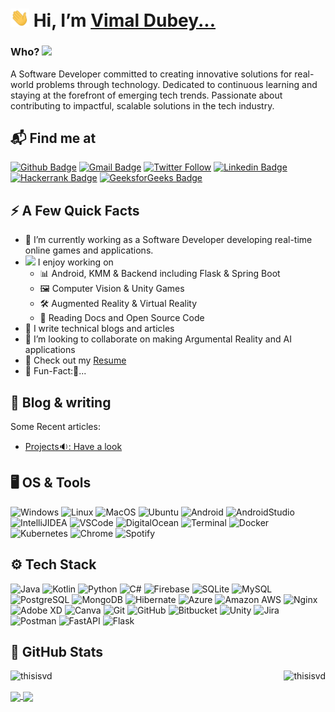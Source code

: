 <h1><img width="30px" margin="0px" src="https://raw.githubusercontent.com/ABSphreak/ABSphreak/master/gifs/Hi.gif"> Hi, I’m <a href="https://github.com/thisisvd">Vimal Dubey...</a> </h1>

### Who?  <img src="https://media.giphy.com/media/VgCDAzcKvsR6OM0uWg/giphy.gif" width="50"> 
A Software Developer committed to creating innovative solutions for real-world problems through technology. Dedicated to continuous learning and staying at the forefront of emerging tech trends. Passionate about contributing to impactful, scalable solutions in the tech industry.

## 📬 Find me at
[![Github Badge](http://img.shields.io/badge/-Github-black?style=flat-square&logo=github&link=https://github.com/thisisvd)](https://github.com/thisisvd)
[![Gmail Badge](https://img.shields.io/badge/-Gmail-d14836?style=flat-square&logo=Gmail&logoColor=white&link=mailto:vimaldubey21122000@gmail.com)](mailto:vimaldubey21122000@gmail.com)
[![Twitter Follow](https://img.shields.io/twitter/follow/thisisvd?style=social)](https://twitter.com/intent/follow?screen_name=thisisvd)
[![Linkedin Badge](https://img.shields.io/badge/-LinkedIn-blue?style=flat-square&logo=Linkedin&logoColor=white&link=https://linkedin.com/in/vimal-dubey-a788291b0)](https://linkedin.com/in/vimal-dubey-a788291b0)
[![Hackerrank Badge](https://img.shields.io/badge/-Hackerrank-2EC866?style=flat-square&logo=HackerRank&logoColor=white&link=https://www.hackerrank.com/profile/thisisvd21)](https://www.hackerrank.com/profile/thisisvd21)
[![GeeksforGeeks Badge](https://img.shields.io/badge/-GeeksforGeeks-0F9D58?style=flat-square&logo=GeeksforGeeks&logoColor=white&link=https://www.geeksforgeeks.org/user/thisisvd21/)](https://www.geeksforgeeks.org/user/thisisvd21/)

## ⚡️ A Few Quick Facts

- 🔭 I’m currently working as a Software Developer developing real-time online games and applications.
- <img src="https://media.giphy.com/media/WUlplcMpOCEmTGBtBW/giphy.gif" width="30">  I enjoy working on
  - 📊 Android, KMM & Backend including Flask & Spring Boot
  - 🖼 Computer Vision & Unity Games
  - 🛠 Augmented Reality & Virtual Reality
  - 🤖 Reading Docs and Open Source Code
- 📝 I write technical blogs and articles
- 👯 I’m looking to collaborate on making Argumental Reality and AI applications
- 📙 Check out my [Resume](https://drive.google.com/file/d/1BXzxjr98EMizZw6fV0IRyMUsUo8jRpcF/view?usp=drive_link)
- 🎉 Fun-Fact:🤔...

## 📕 Blog & writing

Some Recent articles:
- [Projects🔉: Have a look](https://drive.google.com/drive/folders/1x1rhYqQm9hwNn_SpAY9d8JvAdqycjgxF?usp=share_link)

## 🖥️ OS & Tools
![Windows](https://img.shields.io/badge/OS-Windows-informational?style=flat&logo=Window&logoColor=white&color=269077)
![Linux](https://img.shields.io/badge/OS-Linux-informational?style=flat&logo=linux&logoColor=white&color=269077)
![MacOS](https://img.shields.io/badge/OS-MacOS-informational?style=flat&logo=macOS&logoColor=white&color=269077)
![Ubuntu](https://img.shields.io/badge/OS-Ubuntu-informational?style=flat&logo=ubuntu&logoColor=white&color=269077)
![Android](https://img.shields.io/badge/OS-Android-informational?style=flat&logo=android&logoColor=white&color=269077)
![AndroidStudio](https://img.shields.io/badge/Editor-Android_Studio-informational?style=flat&logo=androidstudio&logoColor=white&color=269077)
![IntelliJIDEA](https://img.shields.io/badge/Editor-IntelliJ_IDEA-informational?style=flat&logo=intellij-idea&logoColor=white&color=269077)
![VSCode](https://img.shields.io/badge/Editor-vscode-informational?style=flat&logo=code&logoColor=white&color=269077)
![DigitalOcean](https://img.shields.io/badge/Cloud-DigitalOcean-informational?style=flat&logo=digitalocean&logoColor=white&color=269077)
![Terminal](https://img.shields.io/badge/CMD-Terminal-informational?style=flat&logo=gnometerminal&logoColor=white&color=269077)
![Docker](https://img.shields.io/badge/Tools-Docker-informational?style=flat&logo=docker&logoColor=white&color=269077)
![Kubernetes](https://img.shields.io/badge/Tools-Kubernetes-informational?style=flat&logo=kubernetes&logoColor=white&color=269077)
![Chrome](https://img.shields.io/badge/OS-Chrome-informational?style=flat&logo=googlechrome&logoColor=white&color=269077)
![Spotify](https://img.shields.io/badge/Music-Spotify-informational?style=flat&logo=spotify&logoColor=white&color=269077)

## ⚙️ Tech Stack
![Java](https://img.shields.io/badge/Java-%23ED8B00.svg?style=flat&logo=openjdk&logoColor=white)
![Kotlin](https://img.shields.io/badge/Kotlin-%237F52FF.svg?style=flat&logo=kotlin&logoColor=white)
![Python](https://img.shields.io/badge/Python-3670A0?style=flat&logo=python&logoColor=ffdd54)
![C#](https://img.shields.io/badge/C%23-%23239120.svg?style=flat&logo=csharp&logoColor=white)
![Firebase](https://img.shields.io/badge/Firebase-FF9E00?style=flat&logo=firebase&logoColor=white)
![SQLite](https://img.shields.io/badge/sqlite-%2307405e.svg?style=flat&logo=sqlite&logoColor=white)
![MySQL](https://img.shields.io/badge/mysql-4479A1.svg?style=flat&logo=mysql&logoColor=white)
![PostgreSQL](https://img.shields.io/badge/PostgreSQL-informational?style=flat&logo=postgresql&logoColor=white&color=30648B)
![MongoDB](https://img.shields.io/badge/MongoDB-%234ea94b.svg?style=flat&logo=mongodb&logoColor=white)
![Hibernate](https://img.shields.io/badge/Hibernate-59666C?style=flat&logo=Hibernate&logoColor=white)
![Azure](https://img.shields.io/badge/azure-%230072C6.svg?style=flat&logo=icloud&logoColor=white)
![Amazon AWS](https://img.shields.io/badge/Amazon%20AWS-232F3E??style=flat&logo=amazonwebservices&logoColor=white)
![Nginx](https://img.shields.io/badge/nginx-%23009639.svg?style=flat&logo=nginx&logoColor=white)
![Adobe XD](https://img.shields.io/badge/Adobe%20XD-470137?style=flat&logo=Adobe%20XD&logoColor=white) 
![Canva](https://img.shields.io/badge/Canva-047C8A?style=flat&logo=Canva&logoColor=white)
![Git](https://img.shields.io/badge/git-%23F05033.svg?style=flat&logo=git&logoColor=white) 
![GitHub](https://img.shields.io/badge/github-%23121011.svg?style=flat&logo=github&logoColor=white)
![Bitbucket](https://img.shields.io/badge/bitbucket-%230047B3.svg?style=flat&logo=bitbucket&logoColor=white)
![Unity](https://img.shields.io/badge/unity-%23000000.svg?style=flat&logo=unity&logoColor=white)
![Jira](https://img.shields.io/badge/jira-%230A0FFF.svg?style=flat&logo=jira&logoColor=white)
![Postman](https://img.shields.io/badge/Postman-FF6C37?style=flat&logo=postman&logoColor=white)
![FastAPI](https://img.shields.io/badge/FastAPI-005571?style=flat&logo=fastapi)
![Flask](https://img.shields.io/badge/flask-%23000.svg?style=flat&logo=flask&logoColor=white)

## 🚀 GitHub Stats
<p style="display: flex; justify-content: space-between;">
  <img align="left" src="https://github-readme-stats.vercel.app/api/top-langs?username=thisisvd&show_icons=true&theme=gotham&hide_border=true&locale=en&layout=compact&bg_color=00000000" alt="thisisvd" />
  <img src="https://github-readme-stats.vercel.app/api?username=thisisvd&show_icons=true&count_private=true&theme=gotham&hide_border=true&hide=issues,contribs&bg_color=00000000" alt="thisisvd" />
</p>
</details>

<a href="https://github.com/thisisvd/FitMe-App" target="_blank">
  <img align="center" src="https://github-readme-stats.vercel.app/api/pin/?username=thisisvd&hide_border=true&repo=FitMe-App&theme=dracula" />
</a>
<a href="https://github.com/thisisvd/Eduvae-Public-Repository" target="_blank">
 <img align="center" src="https://github-readme-stats.vercel.app/api/pin/?username=thisisvd&hide_border=true&repo=Eduvae-Public-Repository&theme=dracula" />
</a>
